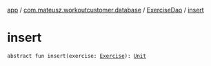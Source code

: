 [app](../../index.md) / [com.mateusz.workoutcustomer.database](../index.md) / [ExerciseDao](index.md) / [insert](./insert.md)

# insert

`abstract fun insert(exercise: `[`Exercise`](../-exercise/index.md)`): `[`Unit`](https://kotlinlang.org/api/latest/jvm/stdlib/kotlin/-unit/index.html)